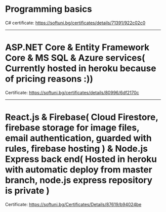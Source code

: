# Programming basics
C# certificate: https://softuni.bg/certificates/details/71391/922c02c0

<hr />

# ASP.NET Core & Entity Framework Core & MS SQL & Azure services( Currently hosted in heroku because of pricing reasons :))
Certificate: https://softuni.bg/certificates/details/80996/6df2170c

<hr />

# React.js & Firebase( Cloud Firestore, firebase storage for image files, email authentication, guarded with rules, firebase hosting ) & Node.js Express back end( Hosted in heroku with automatic deploy from master branch, node.js express repository is private )
Certificate: https://softuni.bg/Certificates/Details/87619/b94024be
